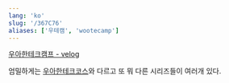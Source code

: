 ```yaml
---
lang: 'ko'
slug: '/367C76'
aliases: ['우테캠', 'wootecamp']
---
```


[우아한테크캠프 - velog](https://velog.io/tags/우아한테크캠프)

엄밀하게는 [우아한테크코스](https://woowacourse.github.io/)와 다르고 또 뭐 다른 시리즈들이 여러개 있다.
